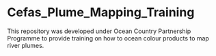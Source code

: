 # Cefas_Plume_Mapping_Training
This repository was developed under Ocean Country Partnership Programme to provide training on how to ocean colour products to map river plumes.

